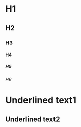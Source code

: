 # H1

## H2

### H3

#### H4

##### H5

###### H6


Underlined text1
======

Underlined text2
------